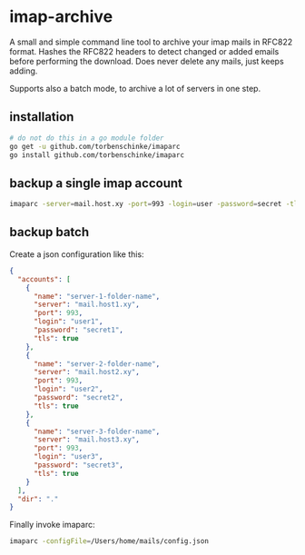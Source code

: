 # imap-archive
A small and simple command line tool to archive your imap mails in RFC822 format. Hashes the
RFC822 headers to detect changed or added emails before performing the download. Does never delete any
mails, just keeps adding.  

Supports also a batch mode, to archive a lot of servers in one step.

## installation

```bash
# do not do this in a go module folder
go get -u github.com/torbenschinke/imaparc
go install github.com/torbenschinke/imaparc
```

## backup a single imap account

```bash
imaparc -server=mail.host.xy -port=993 -login=user -password=secret -tls=true -dir=/Users/user/mails
```

## backup batch

Create a json configuration like this:
```json
{
  "accounts": [
    {
      "name": "server-1-folder-name",
      "server": "mail.host1.xy",
      "port": 993,
      "login": "user1",
      "password": "secret1",
      "tls": true
    },
    {
      "name": "server-2-folder-name",
      "server": "mail.host2.xy",
      "port": 993,
      "login": "user2",
      "password": "secret2",
      "tls": true
    },
    {
      "name": "server-3-folder-name",
      "server": "mail.host3.xy",
      "port": 993,
      "login": "user3",
      "password": "secret3",
      "tls": true
    }
  ],
  "dir": "."
}
```

Finally invoke imaparc:
```bash
imaparc -configFile=/Users/home/mails/config.json
```


